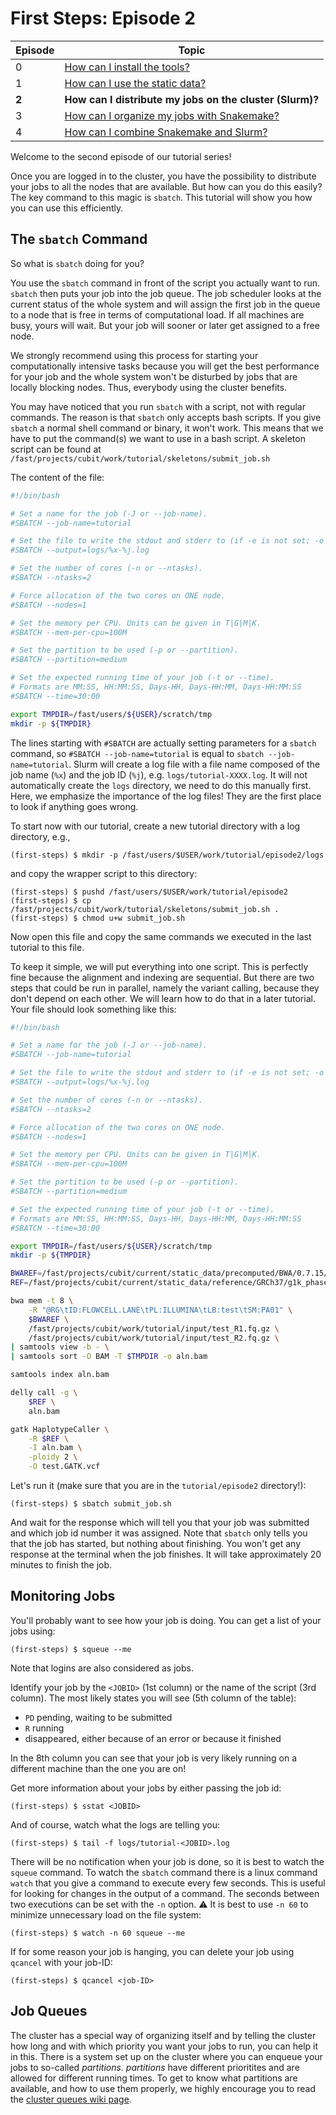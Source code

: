 # First Steps: Episode 2

|Episode|Topic|
|---|---|
| 0 | [How can I install the tools?](episode-0.md) |
| 1 | [How can I use the static data?](episode-1.md) |
| **2** | **How can I distribute my jobs on the cluster (Slurm)?** |
| 3 | [How can I organize my jobs with Snakemake?](episode-3.md) |
| 4 | [How can I combine Snakemake and Slurm?](episode-4.md) |

Welcome to the second episode of our tutorial series!

Once you are logged in to the cluster, you have the possibility to distribute your jobs to all the nodes that are available.
But how can you do this easily?
The key command to this magic is `sbatch`.
This tutorial will show you how you can use this efficiently.

## The `sbatch` Command

So what is `sbatch` doing for you?

You use the `sbatch` command in front of the script you actually want to run.
`sbatch` then puts your job into the job queue.
The job scheduler looks at the current status of the whole system and will assign the first job in the queue to a node that is free in terms of computational load.
If all machines are busy, yours will wait.
But your job will sooner or later get assigned to a free node.

We strongly recommend using this process for starting your computationally intensive tasks because you will get the best performance for your job and the
whole system won't be disturbed by jobs that are locally blocking nodes.
Thus, everybody using the cluster benefits.

You may have noticed that you run `sbatch` with a script, not with regular commands.
The reason is that `sbatch` only accepts bash scripts.
If you give `sbatch` a normal shell command or binary, it won't work.
This means that we have to put the command(s) we want to use in a bash script.
A skeleton script can be found at `/fast/projects/cubit/work/tutorial/skeletons/submit_job.sh`

The content of the file:

```bash
#!/bin/bash

# Set a name for the job (-J or --job-name).
#SBATCH --job-name=tutorial

# Set the file to write the stdout and stderr to (if -e is not set; -o or --output).
#SBATCH --output=logs/%x-%j.log

# Set the number of cores (-n or --ntasks).
#SBATCH --ntasks=2

# Force allocation of the two cores on ONE node.
#SBATCH --nodes=1

# Set the memory per CPU. Units can be given in T|G|M|K.
#SBATCH --mem-per-cpu=100M

# Set the partition to be used (-p or --partition).
#SBATCH --partition=medium

# Set the expected running time of your job (-t or --time).
# Formats are MM:SS, HH:MM:SS, Days-HH, Days-HH:MM, Days-HH:MM:SS
#SBATCH --time=30:00

export TMPDIR=/fast/users/${USER}/scratch/tmp
mkdir -p ${TMPDIR}
```

The lines starting with `#SBATCH` are actually setting parameters for a `sbatch` command, so `#SBATCH --job-name=tutorial` is equal to `sbatch --job-name=tutorial`.
Slurm will create a log file with a file name composed of the job name (`%x`) and the job ID (`%j`), e.g. `logs/tutorial-XXXX.log`. It will not automatically create the `logs` directory, we need to do this manually first. Here, we emphasize the importance of the log files! They are the first place to look if anything goes wrong.

To start now with our tutorial, create a new tutorial directory with a log directory, e.g.,

```terminal
(first-steps) $ mkdir -p /fast/users/$USER/work/tutorial/episode2/logs
```

and copy the wrapper script to this directory:

```terminal
(first-steps) $ pushd /fast/users/$USER/work/tutorial/episode2
(first-steps) $ cp /fast/projects/cubit/work/tutorial/skeletons/submit_job.sh .
(first-steps) $ chmod u+w submit_job.sh
```

Now open this file and copy the same commands we executed in the last tutorial to this file.

To keep it simple, we will put everything into one script.
This is perfectly fine because the alignment and indexing are sequential.
But there are two steps that could be run in parallel, namely the variant calling, because they don't depend on each other.
We will learn how to do that in a later tutorial.
Your file should look something like this:

```bash
#!/bin/bash

# Set a name for the job (-J or --job-name).
#SBATCH --job-name=tutorial

# Set the file to write the stdout and stderr to (if -e is not set; -o or --output).
#SBATCH --output=logs/%x-%j.log

# Set the number of cores (-n or --ntasks).
#SBATCH --ntasks=2

# Force allocation of the two cores on ONE node.
#SBATCH --nodes=1

# Set the memory per CPU. Units can be given in T|G|M|K.
#SBATCH --mem-per-cpu=100M

# Set the partition to be used (-p or --partition).
#SBATCH --partition=medium

# Set the expected running time of your job (-t or --time).
# Formats are MM:SS, HH:MM:SS, Days-HH, Days-HH:MM, Days-HH:MM:SS
#SBATCH --time=30:00

export TMPDIR=/fast/users/${USER}/scratch/tmp
mkdir -p ${TMPDIR}

BWAREF=/fast/projects/cubit/current/static_data/precomputed/BWA/0.7.15/GRCh37/g1k_phase1/human_g1k_v37.fasta
REF=/fast/projects/cubit/current/static_data/reference/GRCh37/g1k_phase1/human_g1k_v37.fasta

bwa mem -t 8 \
    -R "@RG\tID:FLOWCELL.LANE\tPL:ILLUMINA\tLB:test\tSM:PA01" \
    $BWAREF \
    /fast/projects/cubit/work/tutorial/input/test_R1.fq.gz \
    /fast/projects/cubit/work/tutorial/input/test_R2.fq.gz \
| samtools view -b - \
| samtools sort -O BAM -T $TMPDIR -o aln.bam

samtools index aln.bam

delly call -g \
    $REF \
    aln.bam

gatk HaplotypeCaller \
    -R $REF \
    -I aln.bam \
    -ploidy 2 \
    -O test.GATK.vcf
```

Let's run it (make sure that you are in the `tutorial/episode2` directory!):

```terminal
(first-steps) $ sbatch submit_job.sh
```

And wait for the response which will tell you that your job was submitted and which job id number it was assigned. Note that `sbatch` only tells you that the job has started, but nothing about finishing. You won't get any response at the terminal when the job finishes. It will take approximately 20 minutes to finish the job.

## Monitoring Jobs

You'll probably want to see how your job is doing. You can get a list of your jobs using:

```terminal
(first-steps) $ squeue --me
```

Note that logins are also considered as jobs.

Identify your job by the `<JOBID>` (1st column) or the name of the script (3rd column).
The most likely states you will see (5th column of the table):

* `PD` pending, waiting to be submitted
* `R` running
* disappeared, either because of an error or because it finished

In the 8th column you can see that your job is very likely running on a different machine than the one you are on!

Get more information about your jobs by either passing the job id:

```terminal
(first-steps) $ sstat <JOBID>
```

And of course, watch what the logs are telling you:

```terminal
(first-steps) $ tail -f logs/tutorial-<JOBID>.log
```

There will be no notification when your job is done, so it is best to watch the `squeue` command.
To watch the `sbatch` command there is a linux command `watch` that you give a command to execute every few seconds.
This is useful for looking for changes in the output of a command. The seconds between two executions can be set with the `-n` option.
:warning: It is best to use `-n 60` to minimize unnecessary load on the file system:

```terminal
(first-steps) $ watch -n 60 squeue --me
```
If for some reason your job is hanging, you can delete your job using `qcancel` with your job-ID:
```terminal
(first-steps) $ qcancel <job-ID>
```

## Job Queues

The cluster has a special way of organizing itself and by telling the cluster how long and with which priority you want your jobs to run, you can help it in this.
There is a system set up on the cluster where you can enqueue your jobs to so-called *partitions*. *partitions* have different prioritites and are allowed for different running times.
To get to know what partitions are available, and how to use them properly, we highly encourage you to read the [cluster queues wiki page](../overview/job-scheduler.md).

